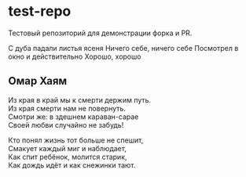 # test-repo

Тестовый репозиторий для демонстрации форка и PR.

C дуба падали листья ясеня
Ничего себе, ничего себе
Посмотрел в окно и действительно
Хорошо, хорошо

## Омар Хаям

Из края в край мы к смерти держим путь.<br>
Из края смерти нам не повернуть.<br>
Смотри же: в здешнем караван-сарае<br>
Своей любви случайно не забудь!

Кто понял жизнь тот больше не спешит, <br>
Смакует каждый миг и наблюдает, <br>
Как спит ребёнок, молится старик, <br>
Как дождь идёт и как снежинки тают.
